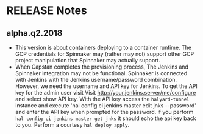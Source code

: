 # RELEASE Notes



## alpha.q2.2018

- This version is about containers deploying to a container runtime. The GCP credentials for Spinnaker may (rather may not) support other GCP project manipulation that Spinnaker may actually support.
- When Capstan completes the provisioning process, The Jenkins and Spinnaker integration may not be functional. Spinnaker is connected with Jenkins with the Jenkins username/password combination. However, we need the username and API key for Jenkins. To get the API key for the admin user visit Visit http://your.jenkins.server/me/configure and select show API key. With the API key access the `halyard-tunnel` instance and execute 'hal config ci jenkins master edit jnks --password' and enter the API key when prompted for the password. if you perform `hal config ci jenkins master get jnks` it should echo the api key back to you. Perform a courtesy `hal deploy apply`. 